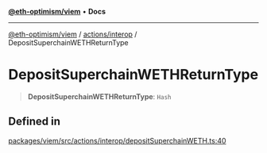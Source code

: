 [**@eth-optimism/viem**](../../../README.md) • **Docs**

***

[@eth-optimism/viem](../../../README.md) / [actions/interop](../README.md) / DepositSuperchainWETHReturnType

# DepositSuperchainWETHReturnType

> **DepositSuperchainWETHReturnType**: `Hash`

## Defined in

[packages/viem/src/actions/interop/depositSuperchainWETH.ts:40](https://github.com/ethereum-optimism/ecosystem/blob/9a896f86e34c9a727d55fa4358d5403a7c25770a/packages/viem/src/actions/interop/depositSuperchainWETH.ts#L40)
